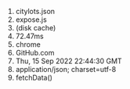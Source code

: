 1. citylots.json
2. expose.js
3. (disk cache)
4. 72.47ms
5. chrome
6. GitHub.com
7. Thu, 15 Sep 2022 22:44:30 GMT
8. application/json; charset=utf-8
9. fetchData()